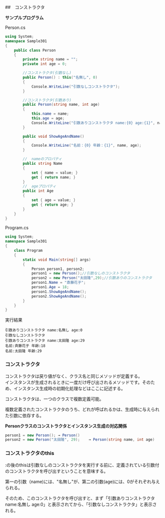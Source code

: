 ##　コンストラクタ

**サンプルプログラム**

Person.cs
```C#
using System;
namespace Sample301
{
    public class Person
    {
        private string name = "";
        private int age = 0;

        //コンストラクタ(引数なし)
        public Person() : this("名無し", 0)
        {
            Console.WriteLine("引数なしコンストラクタ");
        }

        //コンストラクタ(引数あり)
        public Person(string name, int age)
        {
            this.name = name;
            this.age = age;
            Console.WriteLine("引数ありコンストラクタ name:{0} age:{1}", name, age);
        }

        public void ShowAgeAndName()
        {
            Console.WriteLine("名前：{0} 年齢：{1}", name, age);
        }

        //  nameのプロパティ
        public string Name
        {
            set { name = value; }
            get { return name; }
        }
        //  ageプロパティ
        public int Age
        {
            set { age = value; }
            get { return age; }
        }
    }
}
```

Program.cs
```c#
using System;
namespace Sample301
{
    class Program
    {
        static void Main(string[] args)
        {
            Person person1, person2;
            person1 = new Person();//引数なしのコンストラクタ
            person2 = new Person("太田隆",29);//引数ありのコンストラクタ
            person1.Name = "斎藤花子";
            person1.Age = 18;
            person1.ShowAgeAndName();
            person2.ShowAgeAndName();
        }
    }
}
```

実行結果
```
引数ありコンストラクタ name:名無し age:0
引数なしコンストラクタ
引数ありコンストラクタ name:太田隆 age:29
名前:斉藤花子 年齢:18
名前:太田隆 年齢:29
```

### コンストラクタ
コンストラクタは戻り値がなく、クラス名と同じメソッドが定義する。  
インスタンスが生成されるときに一度だけ呼び出されるメソッドです。そのため、インスタンス生成時の初期化処理などはここに記述する。

コンストラクタは、一つのクラスで複数定義可能。

複数定義されたコンストラクタのうち、どれが呼ばれるかは、生成時に与えられた引数に依存する。

**Personクラスのコンストラクタとインスタンス生成の対応関係**
```c#
person1 = new Person();	→ Person()
person2 = new Person("太田隆", 29);	→ Person(string name, int age)
```

### コンストラクタのthis
:の後のthisは引数なしのコンストラクタを実行する前に、定義されている引数付のコンストラクタを呼び出すということを意味する。

第一の引数（name)には、"名無し"が、第二の引数(age)には、0がそれぞれ与えられる。

そのため、このコンストラクタを呼び出すと、まず「引数ありコンストラクタ name:名無し age:0」と表示されてから、「引数なしコンストラクタ」と表示される。

